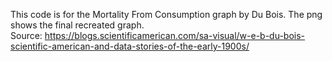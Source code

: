 This code is for the Mortality From Consumption graph by Du Bois. The png shows the final recreated graph.  
Source: https://blogs.scientificamerican.com/sa-visual/w-e-b-du-bois-scientific-american-and-data-stories-of-the-early-1900s/
